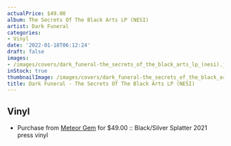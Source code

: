 ```yaml
---
actualPrice: $49.00
album: The Secrets Of The Black Arts LP (NESI)
artist: Dark Funeral
categories:
- Vinyl
date: '2022-01-18T06:12:24'
draft: false
images:
- /images/covers/dark_funeral-the_secrets_of_the_black_arts_lp_(nesi).jpg
inStock: true
thumbnailImage: /images/covers/dark_funeral-the_secrets_of_the_black_arts_lp_(nesi)-thumb.jpg
title: Dark Funeral - The Secrets Of The Black Arts LP (NESI)
---
```


## Vinyl
* Purchase from [Meteor Gem](https://meteor-gem.com/products/dark-funeral-the-secrets-of-the-black-arts-lp-nesi) for $49.00 :: Black/Silver Splatter 2021 press vinyl
